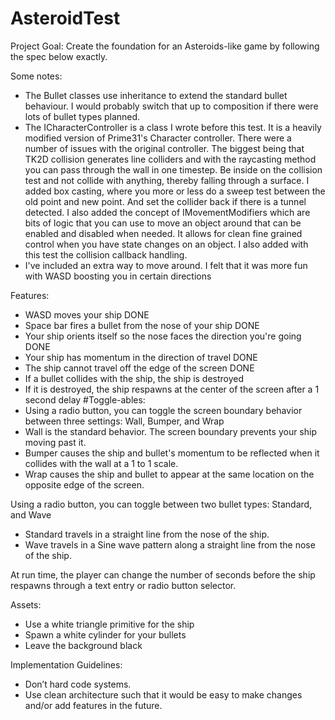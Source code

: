 # AsteroidTest
Project Goal: 
Create the foundation for an Asteroids-like game by following the spec below exactly. 

Some notes:

- The Bullet classes use inheritance to extend the standard bullet behaviour. I would probably switch that up to composition if there were lots of bullet types planned.
- The ICharacterController is a class I wrote before this test. It is a heavily modified version of Prime31's Character controller. There were a number of issues with the original controller. The biggest being that TK2D collision generates line colliders and with the raycasting method you can pass through the wall in one timestep. Be inside on the collision test and not collide with anything, thereby falling through a surface. I added box casting, where you more or less do a sweep test between the old point and new point. And set the collider back if there is a tunnel detected. I also added the concept of IMovementModifiers which are bits of logic that you can use to move an object around that can be enabled and disabled when needed. It allows for clean fine grained control when you have state changes on an object. I also added with this test the collision callback handling.
- I've included an extra way to move around. I felt that it was more fun with WASD boosting you in certain directions


Features:

- WASD moves your ship DONE
- Space bar fires a bullet from the nose of your ship DONE
- Your ship orients itself so the nose faces the direction you're going DONE
- Your ship has momentum in the direction of travel DONE
- The ship cannot travel off the edge of the screen DONE
- If a bullet collides with the ship, the ship is destroyed 
- If it is destroyed, the ship respawns at the center of the screen after a 1 second delay
#Toggle-ables:
- Using a radio button, you can toggle the screen boundary behavior between three settings: Wall, Bumper, and Wrap
 - Wall is the standard behavior. The screen boundary prevents your ship moving past it.
 - Bumper causes the ship and bullet's momentum to be reflected when it collides with the wall at a 1 to 1 scale.
 - Wrap causes the ship and bullet to appear at the same location on the opposite edge of the screen.

Using a radio button, you can toggle between two bullet types: Standard, and Wave
 - Standard travels in a straight line from the nose of the ship.
 - Wave travels in a Sine wave pattern along a straight line from the nose of the ship.

At run time, the player can change the number of seconds before the ship respawns through a text entry or radio button selector.

Assets:

- Use a white triangle primitive for the ship
- Spawn a white cylinder for your bullets
- Leave the background black

Implementation Guidelines:
- Don’t hard code systems. 
- Use clean architecture such that it would be easy to make changes and/or add features in the future. 

